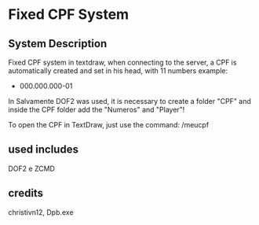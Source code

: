 # Fixed CPF System
## System Description

Fixed CPF system in textdraw, when connecting to the server, a CPF is automatically created and set in his head, with 11 numbers example:

- 000.000.000-01

In Salvamente DOF2 was used, it is necessary to create a folder "CPF" and inside the CPF folder add the "Numeros" and "Player"!

To open the CPF in TextDraw, just use the command: /meucpf

## used includes
DOF2 e ZCMD

## credits
christivn12, Dpb.exe
